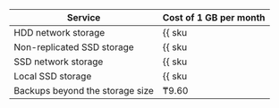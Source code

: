 | Service | Cost of 1 GB per month |
| ----- | ----- |
| HDD network storage | {{ sku|KZT|mdb.cluster.network-hdd.mysql|month|string }} |
| Non-replicated SSD storage | {{ sku|KZT|mdb.cluster.network-ssd-nonreplicated.mysql|month|string }} |
| SSD network storage | {{ sku|KZT|mdb.cluster.network-nvme.mysql|month|string }} |
| Local SSD storage | {{ sku|KZT|mdb.cluster.local-nvme.mysql|month|string }} |
| Backups beyond the storage size | ₸9.60 |
